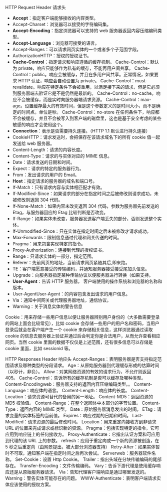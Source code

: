 HTTP Request Header 请求头

- **Accept**：指定客户端能够接收的内容类型。
- Accept-Charset：浏览器可以接受的字符编码集。
- **Accept-Encoding**：指定浏览器可以支持的 web 服务器返回内容压缩编码类型。
- **Accept-Language**：浏览器可接受的语言。
- Accept-Ranges：可以请求网页实体的一个或者多个子范围字段。
- AuthorizationHTTP：授权的授权证书。
- **Cache-Control**：指定请求和响应遵循的缓存机制。
  Cache-Control：默认为 private，响应只能够作为私有的缓存，不能再用户间共享。
  Cache-Control：public。响应会被缓存，并且在多用户间共享。正常情况，如果要求 HTTP 认证，响应会自动设置为 private。
  Cache-Control：must-revalidate。响应在特定条件下会被重用，以满足接下来的请求，但是它必须到服务器端去验证它是不是仍然是最新的。
  Cache-Control：no-cache。响应不会被缓存，而是实时向服务器端请求资源。
  Cache-Control：max-age。设置缓存最大的有效时间，但是这个参数定义的是时间大小，而不是确定的时间点。单位是秒。
  Cache-Control：no-store 在任何条件下，响应都不会被缓存，并且不会被写入到客户端的磁盘里，这也是基于安全考虑的某些敏感的响应才会使用这个。
- **Connection**：表示是否需要持久连接。（HTTP 1.1 默认进行持久连接）
- CookieHTTP：请求发送时，会把保存在该请求域名下的所有 cookie 值一起发送给 web 服务器。
- Content-Length：请求的内容长度。
- Content-Type：请求的与实体对应的 MIME 信息。
- Date：请求发送的日期和时间。
- Expect：请求的特定的服务器行为。
- From：发出请求的用户的 Email。
- **Host**：指定请求的服务器的域名和端口号。
- If-Match：只有请求内容与实体相匹配才有效。
- If-Modified-Since：如果请求的部分在指定时间之后被修改则请求成功，未被修改则返回 304 代码。
- If-None-Match：如果内容未改变返回 304 代码，参数为服务器先前发送的 Etag，与服务器回应的 Etag 比较判断是否改变。
- If-Range：如果实体未改变，服务器发送客户端丢失的部分，否则发送整个实体。
- If-Unmodified-Since：只在实体在指定时间之后未被修改才请求成功。
- Max-Forwards：限制信息通过代理和网关传送的时间。
- Pragma：用来包含实现特定的指令。
- Proxy-Authorization：连接到代理的授权证书。
- Range：只请求实体的一部分，指定范围。
- Referer：先前网页的地址，当前请求网页紧随其后,即来路。
- TE：客户端愿意接受的传输编码，并通知服务器接受接受尾加头信息。
- Upgrade：向服务器指定某种传输协议以便服务器进行转换（如果支持。
- **User-Agent**：告诉 HTTP 服务器， 客户端使用的操作系统和浏览器的名称和版本。
- User-AgentUser-Agent：的内容包含发出请求的用户信息。
- Via：通知中间网关或代理服务器地址，通信协议。
- Warning：关于消息实体的警告信息

Cookie：用来存储一些用户信息以便让服务器辨别用户身份的（大多数需要登录的网站上面会比较常见），比如 cookie 会存储一些用户的用户名和密码，当用户登录后就会在客户端产生一个 cookie 来存储相关信息，这样浏览器通过读取 cookie 的信息去服务器上验证并通过后会判定你是合法用户，从而允许查看相应网页。当然 cookie 里面的数据不仅仅是上述范围，还有很多信息可以存储是 cookie 里面，比如 sessionid 等。

HTTP Responses Header 响应头
Accept-Ranges：表明服务器是否支持指定范围请求及哪种类型的分段请求。
Age：从原始服务器到代理缓存形成的估算时间（以秒计，非负）。
Allow：对某网络资源的有效的请求行为，不允许则返回 405。
Cache-Control：告诉所有的缓存机制是否可以缓存及哪种类型。
Content-Encodingweb：服务器支持的返回内容压缩编码类型。。
Content-Language：响应体的语言。
Content-Length：响应体的长度。
Content-Location：请求资源可替代的备用的另一地址。
Content-MD5：返回资源的 MD5 校验值。
Content-Range：在整个返回体中本部分的字节位置。
Content-Type：返回内容的 MIME 类型。
Date：原始服务器消息发出的时间。
ETag：请求变量的实体标签的当前值。
Expires：响应过期的日期和时间。
Last-Modified：请求资源的最后修改时间。
Location：用来重定向接收方到非请求 URL 的位置来完成请求或标识新的资源。
Pragma：包括实现特定的指令，它可应用到响应链上的任何接收方。
Proxy-Authenticate：它指出认证方案和可应用到代理的该 URL 上的参数。
refresh：应用于重定向或一个新的资源被创造，在 5 秒之后重定向（由网景提出，被大部分浏览器支持）
Retry-After：如果实体暂时不可取，通知客户端在指定时间之后再次尝试。
Serverweb：服务器软件名称。
Set-Cookie：设置 Http Cookie。
Trailer：指出头域在分块传输编码的尾部存在。
Transfer-Encoding：文件传输编码。
Vary：告诉下游代理是使用缓存响应还是从原始服务器请求。
Via：告知代理客户端响应是通过哪里发送的。
Warning：警告实体可能存在的问题。
WWW-Authenticate：表明客户端请求实体应该使用的授权方案。
